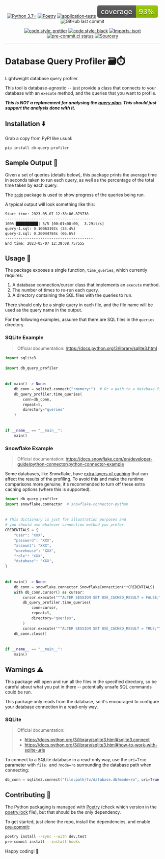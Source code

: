 <div align="center">

[![Python 3.7+](https://img.shields.io/badge/python-3.7+-blue.svg)](https://www.python.org/downloads/release/python-370/)
[![Poetry](https://img.shields.io/endpoint?url=https://python-poetry.org/badge/v0.json)](https://python-poetry.org/)
[![application-tests](https://github.com/Bilbottom/db-query-profiler/actions/workflows/application-tests.yaml/badge.svg)](https://github.com/Bilbottom/db-query-profiler/actions/workflows/application-tests.yaml)
[![coverage](https://raw.githubusercontent.com/Bilbottom/db-query-profiler/main/coverage.svg)](https://github.com/dbrgn/coverage-badge)
![GitHub last commit](https://img.shields.io/github/last-commit/Bilbottom/db-query-profiler)

[![code style: prettier](https://img.shields.io/badge/code_style-prettier-ff69b4.svg?style=flat-square)](https://github.com/prettier/prettier)
[![code style: black](https://img.shields.io/badge/code%20style-black-000000.svg)](https://github.com/psf/black)
[![Imports: isort](https://img.shields.io/badge/%20imports-isort-%231674b1?style=flat&labelColor=ef8336)](https://pycqa.github.io/isort/)
[![pre-commit.ci status](https://results.pre-commit.ci/badge/github/Bilbottom/db-query-profiler/main.svg)](https://results.pre-commit.ci/latest/github/Bilbottom/db-query-profiler/main)
[![Sourcery](https://img.shields.io/badge/Sourcery-enabled-brightgreen)](https://sourcery.ai)

</div>

---

# Database Query Profiler 🗃️⏱️

Lightweight database query profiler.

This tool is database-agnostic -- just provide a class that connects to your database with an `execute` method, and the queries that you want to profile.

**_This is NOT a replacement for analysing the [query plan](https://en.wikipedia.org/wiki/Query_plan). This should just support the analysis done with it._**

## Installation ⬇️

Grab a copy from PyPI like usual:

```
pip install db-query-profiler
```

## Sample Output 📝

Given a set of queries (details below), this package prints the average time in seconds taken to run each query, as well as the percentage of the total time taken by each query.

The [`tqdm`](https://github.com/tqdm/tqdm) package is used to show progress of the queries being run.

A typical output will look something like this:

```
Start time: 2023-05-07 12:38:06.879738
----------------------------------------
100%|██████████| 5/5 [00:01<00:00,  3.29it/s]
query-1.sql: 0.10063192s (33.4%)
query-2.sql: 0.20044784s (66.6%)
----------------------------------------
End time: 2023-05-07 12:38:08.757555
```

## Usage 📖

The package exposes a single function, `time_queries`, which currently requires:

1. A database connection/cursor class that implements an `execute` method.
2. The number of times to re-run each query.
3. A directory containing the SQL files with the queries to run.

There should only be a single query in each file, and the file name will be used as the query name in the output.

For the following examples, assume that there are SQL files in the `queries` directory.

### SQLite Example

> Official documentation: https://docs.python.org/3/library/sqlite3.html

```python
import sqlite3

import db_query_profiler


def main() -> None:
    db_conn = sqlite3.connect(":memory:")  # Or a path to a database file
    db_query_profiler.time_queries(
        conn=db_conn,
        repeat=5,
        directory="queries"
    )


if __name__ == "__main__":
    main()
```

### Snowflake Example

> Official documentation: https://docs.snowflake.com/en/developer-guide/python-connector/python-connector-example

Some databases, like Snowflake, have [extra layers of caching](https://docs.snowflake.com/en/user-guide/querying-persisted-results) that can affect the results of the profiling. To avoid this and make the runtime comparisons more genuine, it's recommended to turn off these extra caching options (where this is supported).

```python
import db_query_profiler
import snowflake.connector  # snowflake-connector-python


# This dictionary is just for illustration purposes and
# you should use whatever connection method you prefer
CREDENTIALS = {
    "user": "XXX",
    "password": "XXX",
    "account": "XXX",
    "warehouse": "XXX",
    "role": "XXX",
    "database": "XXX",
}


def main() -> None:
    db_conn = snowflake.connector.SnowflakeConnection(**CREDENTIALS)
    with db_conn.cursor() as cursor:
        cursor.execute("""ALTER SESSION SET USE_CACHED_RESULT = FALSE;""")
        db_query_profiler.time_queries(
            conn=cursor,
            repeat=5,
            directory="queries",
        )
        cursor.execute("""ALTER SESSION SET USE_CACHED_RESULT = TRUE;""")
    db_conn.close()


if __name__ == "__main__":
    main()
```

## Warnings ⚠️

This package will open and run all the files in the specified directory, so be careful about what you put in there -- potentially unsafe SQL commands could be run.

This package only reads from the database, so it's encouraged to configure your database connection in a read-only way.

### SQLite

> Official documentation:
>
> - https://docs.python.org/3/library/sqlite3.html#sqlite3.connect
> - https://docs.python.org/3/library/sqlite3.html#how-to-work-with-sqlite-uris

To connect to a SQLite database in a read-only way, use the `uri=True` parameter with `file:` and `?mode=ro` surrounding the database path when connecting:

```python
db_conn = sqlite3.connect("file:path/to/database.db?mode=ro", uri=True)
```

## Contributing 🤝

The Python packaging is managed with [Poetry](https://python-poetry.org/) (check which version in the [poetry.lock](poetry.lock) file), but that should be the only dependency.

To get started, just clone the repo, install the dependencies, and enable [pre-commit](https://pre-commit.com/):

```bash
poetry install --sync --with dev,test
pre-commit install --install-hooks
```

Happy coding! 🎉

